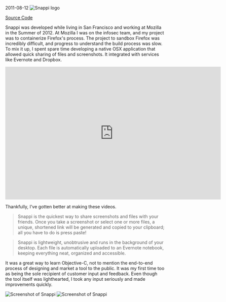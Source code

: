 2011-08-12
![Snappi logo](img/snappi-1.png)

[Source Code](https://github.com/mrshll/Snappi)

Snappi was developed while living in San Francisco and working at Mozilla in the Summer of 2012. At Mozilla I was on the infosec team, and my project was to containerize Firefox's process. The project to sandbox Firefox was incredibly difficult, and progress to understand the build process was slow. To mix it up, I spent spare time developing a native OSX application that allowed quick sharing of files and screenshots. It integrated with services like Evernote and Dropbox.

<iframe width="680" height="420" src="https://www.youtube.com/embed/rt7zivSrJeE" title="YouTube video player" frameborder="0" allow="accelerometer; autoplay; clipboard-write; encrypted-media; gyroscope; picture-in-picture" allowfullscreen></iframe>

Thankfully, I've gotten better at making these videos.

> Snappi is the quickest way to share screenshots and files with your friends. Once you take a screenshot or select one or more files, a unique, shortened link will be generated and copied to your clipboard; all you have to do is press paste!

> Snappi is lightweight, unobtrusive and runs in the background of your desktop. Each file is automatically uploaded to an Evernote notebook, keeping everything neat, organized and accessible.

It was a great way to learn Objective-C, not to mention the end-to-end process of designing and market a tool to the public. It was my first time too as being the sole recipient of customer input and feedback. Even though the tool itself was lighthearted, I took any input seriously and made improvements quickly.

![Screenshot of Snappi](img/snappi-2.png)
![Screenshot of Snappi](img/snappi-3.png)
